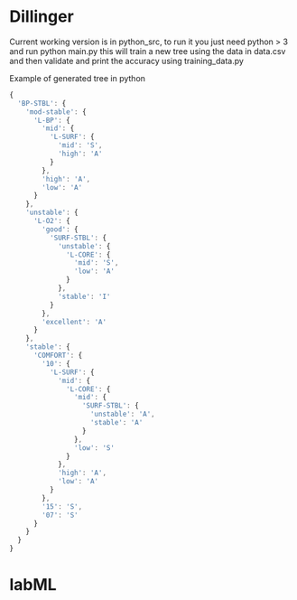# Dillinger

Current working version is in python_src, to run it you just need python > 3 and run python main.py this will train a new tree using the data in data.csv and then validate and print the accuracy using training_data.py

Example of generated tree in python
```javascript
{
  'BP-STBL': {
    'mod-stable': {
      'L-BP': {
        'mid': {
          'L-SURF': {
            'mid': 'S',
            'high': 'A'
          }
        },
        'high': 'A',
        'low': 'A'
      }
    },
    'unstable': {
      'L-O2': {
        'good': {
          'SURF-STBL': {
            'unstable': {
              'L-CORE': {
                'mid': 'S',
                'low': 'A'
              }
            },
            'stable': 'I'
          }
        },
        'excellent': 'A'
      }
    },
    'stable': {
      'COMFORT': {
        '10': {
          'L-SURF': {
            'mid': {
              'L-CORE': {
                'mid': {
                  'SURF-STBL': {
                    'unstable': 'A',
                    'stable': 'A'
                  }
                },
                'low': 'S'
              }
            },
            'high': 'A',
            'low': 'A'
          }
        },
        '15': 'S',
        '07': 'S'
      }
    }
  }
}
```

# labML
